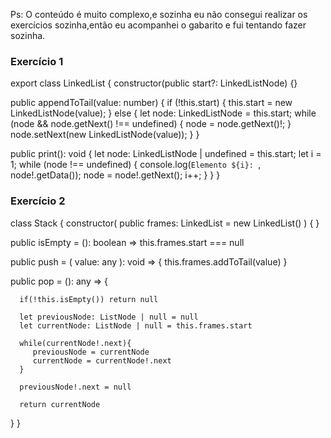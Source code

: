 Ps: O conteúdo é muito complexo,e sozinha eu não consegui realizar os exercícios sozinha,então eu acompanhei o gabarito e fui tentando fazer sozinha.

### Exercício 1
export class LinkedList {
  constructor(public start?: LinkedListNode) {}

  public appendToTail(value: number) {
    if (!this.start) {
      this.start = new LinkedListNode(value);
    } else {
      let node: LinkedListNode = this.start;
      while (node && node.getNext() !== undefined) {
        node = node.getNext()!;
      }
      node.setNext(new LinkedListNode(value));
    }
  }

  public print(): void {
    let node: LinkedListNode | undefined = this.start;
    let i = 1;
    while (node !== undefined) {
      console.log(`Elemento ${i}: `, node!.getData());
      node = node!.getNext();
      i++;
    }
  }
}

### Exercício 2
class Stack {
   constructor(
      public frames: LinkedList = new LinkedList()
   ) { }

   public isEmpty = (): boolean => this.frames.start === null

   public push = (
      value: any
   ): void => {
      this.frames.addToTail(value)
   }

   public pop = (): any => {
      
      if(!this.isEmpty()) return null

      let previousNode: ListNode | null = null
      let currentNode: ListNode | null = this.frames.start

      while(currentNode!.next){
         previousNode = currentNode
         currentNode = currentNode!.next 
      }

      previousNode!.next = null

      return currentNode

   }
}
